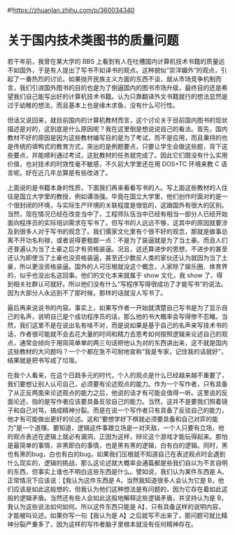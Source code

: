 #!https://zhuanlan.zhihu.com/p/360034340
# 关于国内技术类图书的质量问题

若干年前，我曾在某大学的 BBS 上看到有人在吐槽国内计算机技术书籍的质量远不如国外，于是有人提出了写书不如译书的观点。这种貌似“崇洋媚外”的观点，引起了一番热烈的讨论。如果抛开民族主义方面的东西不谈，就从市场竞争机制而言，我们引进国外图书的目的也是为了倒逼国内的图书市场升级，最终目的还是希望我们自己能写出好的计算机技术书籍。认为只靠翻译外文书籍就行的想法显然是过于幼稚的想法，而且基本上也是缘木求鱼，没有什么可行性。

但话又说回来，就目前国内的计算机教材而言，这个讨论关于目前国内图书的现状描述是对的，这到底是什么原因呢？我在这里倒是想说说自己的看法。首先，国内教材不好的原因是因为这些教材编写目的是为了考试，而不是应用，而且秉持的也是传统的填鸭式的教育方式，突出的是例题要点，只要让学生会做这些题，背下这些要点，并能顺利通过考试，这批教材的任务就完成了。因此它们既没有什么实用价值，也对技术的时效性毫不敏感，不久前大学里还在用 DOS+TC 环境来教 C 语言呢。好在近几年总算是有些改进了。

上面说的是书籍本身的性质，下面我们再来看看写书的人。写上面这些教材的人往往是国立大学里的教授，例如谭浩强。毕竟在国立大学里，他们创作时面对的是一个很封闭的环境，与实际生产环境的关联程度是很低的，这跟国外有很大的区别。当然，现在情况已经在改变当中了，工程师队伍当中已经有相当一部分人已经开始面向程序员的实际培训需求在写书了。但写书的人远远不够，这其中的原因就要涉及到很多人对于写书的观念了。我们儒家文化里有个很不好的观念，那就是做事总离不开功名利禄，或者说得更粗鄙一点：不是为了装逼就是为了当土豪。而且人们还普遍认为当了土豪之后才有资格装逼。况且，这还算进步的思想，不进步的甚至还认为即使当了土豪也没资格装逼，甚至还少数反人类的家伙还认为就因为当了土豪，所以更没资格装逼。国外的人可压根就没这个概念，人家除了娱乐圈、体育界的，似乎也没出名这回事。他们的文化本来就属于 show 文化，我 show 了，得到相关社群认可就好。所以他们没有什么“写程序写得很成功了才能写书”的说法。因为大部分人永远到不了那时候，那样的话就没人写书了。

最后再来说说书的内容。事实上，如果写作者一开始就清楚自己写书是为了显示自己的名声，说明自己是个成功程序员的话，那么他的书大概率会写得惨不忍睹。当然，我们这里不是在说出名有啥不对，而是说如果是基于自己的名声来写技术书的话，作者很可能就不会去花大量的时间和精力去思考如何按照逻辑来论述自己的观点，通常会倾向于用简简单单的两三句话把他认为对的东西讲出来，这不就是国内这些教材的大问题吗？一个个都在急不可耐地宣称“我是专家，记住我的话就好”，结果就是把书写成了垃圾。

在我个人看来，在这个日趋多元的时代，个人的观点是什么已经越来越不重要了，我们要想让别人认可自己，必须要有论述观点的能力。作为一个写作者，只有具备了从正反两面来论述观点的能力之后，他说的话才有可能会值得一听。这里说的反面论述，指的是写作者应该要具备反驳自己的能力。当然，这并不是要我们照着镜子和自己对骂，搞成精神分裂。而是在说一个写作者只有具备了反驳自己的能力，他才有可能做出更好的论述。这和“要想学好下棋就必须要具备和自己对弈的能力”是一个道理。要知道，逻辑这件事跟立场是一对天敌，一个人只要有立场，他的观点表述在逻辑上就必有漏洞，正因为这样，辩论这个游戏才能玩得起来。那怕是最简单的事情，非黑即白的事情，也是黑有黑的逻辑，白有白的逻辑。同时，黑也有黑的bug，白也有白的bug，如果我们压根就不知道自己在表述观点时会遇到什么现实的，逻辑的挑战，那么这论述就大概率会通篇都是些我们自以为不言自明的东西，但事实上谁也不明白这些东西是什么。譬如说，我们认为某件东西是 A。正常情况下应该说：【我认为这件东西是 A，当然我知道很多人会认为它是 B，他们应该是如此这般想的，但我认为他们这种想法是有问题的，因为它存在着如此这般的逻辑矛盾。当然还有些人会如此这般地解释这些逻辑矛盾，并坚持认为是 B，我认为这些说法如何如何。所以这件东西只能是 A】，只有具备这样的说明内容，才能被叫论述。如果你写一句【我认为是 A】之后就写不出来了，那问题可就比精神分裂严重多了，因为这样的写作者脑子里根本就没有任何精神存在。
